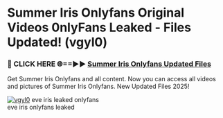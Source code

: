 # Summer Iris Onlyfans Original Videos 0nlyFans Leaked - Files Updated! (vgyl0)

<h3>🔴 CLICK HERE 🌐==►► <a href="https://tinyurl.com/ms9xzufz" rel="nofollow">Summer Iris Onlyfans Updated Files</a></h3>

Get Summer Iris Onlyfans and all content. Now you can access all videos and pictures of Summer Iris Onlyfans. New Updated Files 2025!

[![vgyl0](https://i.imgur.com/PQ7UWWw.gif)](https://tinyurl.com/ms9xzufz)
eve iris leaked onlyfans<br>
eve iris onlyfans leaked